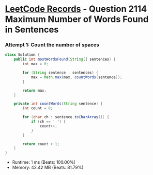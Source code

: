 # [LeetCode Records](../../README.md) - Question 2114 Maximum Number of Words Found in Sentences

### Attempt 1: Count the number of spaces
```java
class Solution {
    public int mostWordsFound(String[] sentences) {
        int max = 0;

        for (String sentence : sentences) {
            max = Math.max(max, countWords(sentence));
        }

        return max;
    }

    private int countWords(String sentence) {
        int count = 0;

        for (char ch : sentence.toCharArray()) {
            if (ch == ' ') {
                count++;
            }
        }

        return count + 1;
    }
}
```
- Runtime: 1 ms (Beats: 100.00%)
- Memory: 42.42 MB (Beats: 81.79%)

<br>
